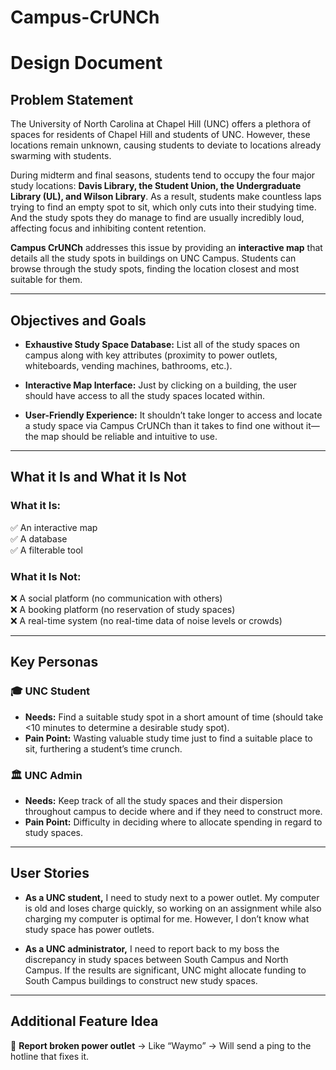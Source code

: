 # Campus-CrUNCh
# Design Document  

## Problem Statement  
The University of North Carolina at Chapel Hill (UNC) offers a plethora of spaces for residents of Chapel Hill and students of UNC. However, these locations remain unknown, causing students to deviate to locations already swarming with students.  

During midterm and final seasons, students tend to occupy the four major study locations: **Davis Library, the Student Union, the Undergraduate Library (UL), and Wilson Library**. As a result, students make countless laps trying to find an empty spot to sit, which only cuts into their studying time. And the study spots they do manage to find are usually incredibly loud, affecting focus and inhibiting content retention.  

**Campus CrUNCh** addresses this issue by providing an **interactive map** that details all the study spots in buildings on UNC Campus. Students can browse through the study spots, finding the location closest and most suitable for them.  

---

## Objectives and Goals  

- **Exhaustive Study Space Database:** List all of the study spaces on campus along with key attributes (proximity to power outlets, whiteboards, vending machines, bathrooms, etc.).  

- **Interactive Map Interface:** Just by clicking on a building, the user should have access to all the study spaces located within.  

- **User-Friendly Experience:** It shouldn’t take longer to access and locate a study space via Campus CrUNCh than it takes to find one without it—the map should be reliable and intuitive to use.  

---

## What it Is and What it Is Not  

### What it Is:  
✅ An interactive map  
✅ A database  
✅ A filterable tool  

### What it Is Not:  
❌ A social platform (no communication with others)  
❌ A booking platform (no reservation of study spaces)  
❌ A real-time system (no real-time data of noise levels or crowds)  

---

## Key Personas  

### 🎓 UNC Student  
- **Needs:** Find a suitable study spot in a short amount of time (should take <10 minutes to determine a desirable study spot).  
- **Pain Point:** Wasting valuable study time just to find a suitable place to sit, furthering a student’s time crunch.  

### 🏛️ UNC Admin  
- **Needs:** Keep track of all the study spaces and their dispersion throughout campus to decide where and if they need to construct more.  
- **Pain Point:** Difficulty in deciding where to allocate spending in regard to study spaces.  

---

## User Stories  

- **As a UNC student,** I need to study next to a power outlet. My computer is old and loses charge quickly, so working on an assignment while also charging my computer is optimal for me. However, I don’t know what study space has power outlets.  

- **As a UNC administrator,** I need to report back to my boss the discrepancy in study spaces between South Campus and North Campus. If the results are significant, UNC might allocate funding to South Campus buildings to construct new study spaces.  

---

## Additional Feature Idea  
🔹 **Report broken power outlet** → Like “Waymo” → Will send a ping to the hotline that fixes it.  

